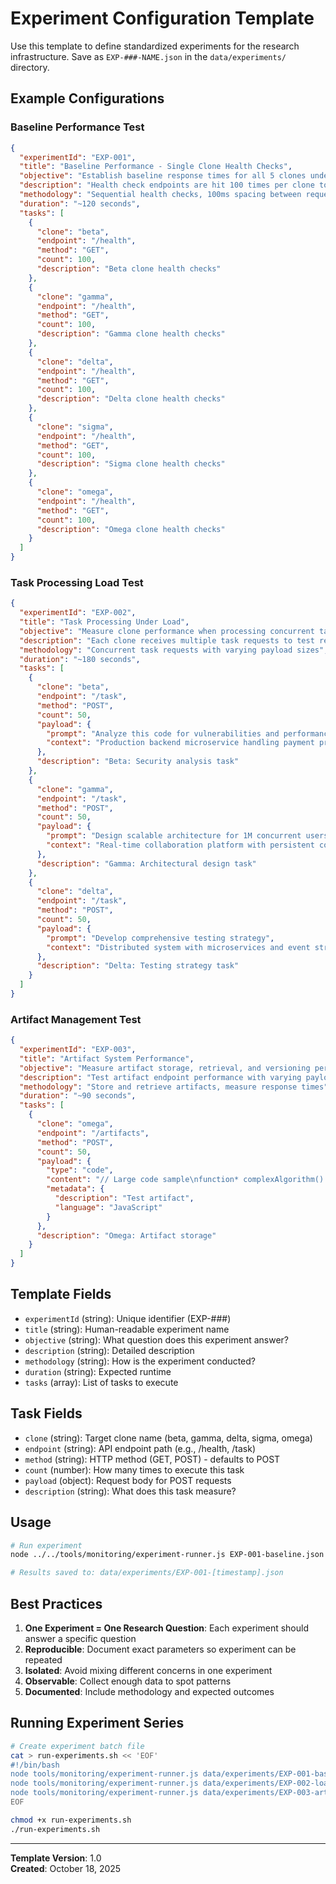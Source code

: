 # Experiment Configuration Template

Use this template to define standardized experiments for the research infrastructure.
Save as `EXP-###-NAME.json` in the `data/experiments/` directory.

## Example Configurations

### Baseline Performance Test
```json
{
  "experimentId": "EXP-001",
  "title": "Baseline Performance - Single Clone Health Checks",
  "objective": "Establish baseline response times for all 5 clones under normal conditions",
  "description": "Health check endpoints are hit 100 times per clone to establish baseline latency distribution",
  "methodology": "Sequential health checks, 100ms spacing between requests",
  "duration": "~120 seconds",
  "tasks": [
    {
      "clone": "beta",
      "endpoint": "/health",
      "method": "GET",
      "count": 100,
      "description": "Beta clone health checks"
    },
    {
      "clone": "gamma",
      "endpoint": "/health",
      "method": "GET",
      "count": 100,
      "description": "Gamma clone health checks"
    },
    {
      "clone": "delta",
      "endpoint": "/health",
      "method": "GET",
      "count": 100,
      "description": "Delta clone health checks"
    },
    {
      "clone": "sigma",
      "endpoint": "/health",
      "method": "GET",
      "count": 100,
      "description": "Sigma clone health checks"
    },
    {
      "clone": "omega",
      "endpoint": "/health",
      "method": "GET",
      "count": 100,
      "description": "Omega clone health checks"
    }
  ]
}
```

### Task Processing Load Test
```json
{
  "experimentId": "EXP-002",
  "title": "Task Processing Under Load",
  "objective": "Measure clone performance when processing concurrent task requests",
  "description": "Each clone receives multiple task requests to test response degradation under load",
  "methodology": "Concurrent task requests with varying payload sizes",
  "duration": "~180 seconds",
  "tasks": [
    {
      "clone": "beta",
      "endpoint": "/task",
      "method": "POST",
      "count": 50,
      "payload": {
        "prompt": "Analyze this code for vulnerabilities and performance issues",
        "context": "Production backend microservice handling payment processing"
      },
      "description": "Beta: Security analysis task"
    },
    {
      "clone": "gamma",
      "endpoint": "/task",
      "method": "POST",
      "count": 50,
      "payload": {
        "prompt": "Design scalable architecture for 1M concurrent users",
        "context": "Real-time collaboration platform with persistent connections"
      },
      "description": "Gamma: Architectural design task"
    },
    {
      "clone": "delta",
      "endpoint": "/task",
      "method": "POST",
      "count": 50,
      "payload": {
        "prompt": "Develop comprehensive testing strategy",
        "context": "Distributed system with microservices and event streaming"
      },
      "description": "Delta: Testing strategy task"
    }
  ]
}
```

### Artifact Management Test
```json
{
  "experimentId": "EXP-003",
  "title": "Artifact System Performance",
  "objective": "Measure artifact storage, retrieval, and versioning performance",
  "description": "Test artifact endpoint performance with varying payload sizes",
  "methodology": "Store and retrieve artifacts, measure response times",
  "duration": "~90 seconds",
  "tasks": [
    {
      "clone": "omega",
      "endpoint": "/artifacts",
      "method": "POST",
      "count": 50,
      "payload": {
        "type": "code",
        "content": "// Large code sample\nfunction* complexAlgorithm() { /* ... */ }",
        "metadata": {
          "description": "Test artifact",
          "language": "JavaScript"
        }
      },
      "description": "Omega: Artifact storage"
    }
  ]
}
```

## Template Fields

- `experimentId` (string): Unique identifier (EXP-###)
- `title` (string): Human-readable experiment name
- `objective` (string): What question does this experiment answer?
- `description` (string): Detailed description
- `methodology` (string): How is the experiment conducted?
- `duration` (string): Expected runtime
- `tasks` (array): List of tasks to execute

## Task Fields

- `clone` (string): Target clone name (beta, gamma, delta, sigma, omega)
- `endpoint` (string): API endpoint path (e.g., /health, /task)
- `method` (string): HTTP method (GET, POST) - defaults to POST
- `count` (number): How many times to execute this task
- `payload` (object): Request body for POST requests
- `description` (string): What does this task measure?

## Usage

```bash
# Run experiment
node ../../tools/monitoring/experiment-runner.js EXP-001-baseline.json

# Results saved to: data/experiments/EXP-001-[timestamp].json
```

## Best Practices

1. **One Experiment = One Research Question**: Each experiment should answer a specific question
2. **Reproducible**: Document exact parameters so experiment can be repeated
3. **Isolated**: Avoid mixing different concerns in one experiment
4. **Observable**: Collect enough data to spot patterns
5. **Documented**: Include methodology and expected outcomes

## Running Experiment Series

```bash
# Create experiment batch file
cat > run-experiments.sh << 'EOF'
#!/bin/bash
node tools/monitoring/experiment-runner.js data/experiments/EXP-001-baseline.json
node tools/monitoring/experiment-runner.js data/experiments/EXP-002-load-test.json
node tools/monitoring/experiment-runner.js data/experiments/EXP-003-artifacts.json
EOF

chmod +x run-experiments.sh
./run-experiments.sh
```

---

**Template Version**: 1.0  
**Created**: October 18, 2025
